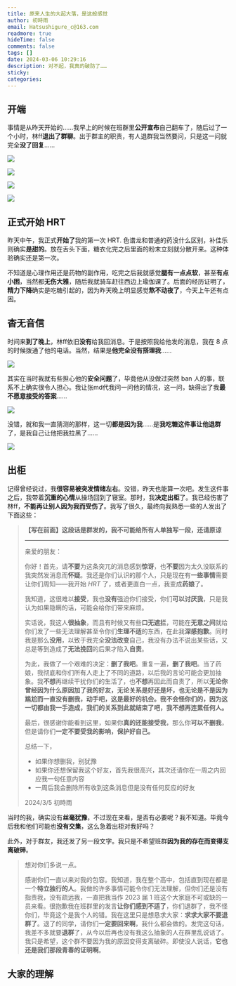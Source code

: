 ```yaml
---
title: 原来人生的大起大落，是这般感觉
author: 初時雨
email: Hatsushigure_c@163.com
readmore: true
hideTime: false
comments: false
tags: []
date: 2024-03-06 10:29:16
description: 对不起，我真的破防了……
sticky:
categories:
---
```


## 开端

事情是从昨天开始的……我早上的时候在班群里**公开宣布**自己翻车了，随后过了一个小时，林ff**退出了群聊**。出于群主的职责，有人退群我当然要问，只是这一问就完全**没了回复**……

![](https://pic.imgdb.cn/item/65e7d9769f345e8d0354ccfd.jpg)

![](https://pic.imgdb.cn/item/65e7d9ab9f345e8d03556ced.jpg)

![](https://pic.imgdb.cn/item/65e7d9f39f345e8d03563f17.jpg)

![](https://pic.imgdb.cn/item/65e7da319f345e8d03573269.jpg)

## 正式开始 HRT

昨天中午，我正式**开始了**我的第一次 HRT. 色谱龙和普通的药没什么区别，补佳乐则确实**是甜的**。放在舌头下面，糖衣化完之后里面的粉末立刻就分散开来。这种体验确实还是第一次。

不知道是心理作用还是药物的副作用，吃完之后我就感觉**腿有一点点软**，甚至**有点小困**，当然都**无伤大雅**，随后我就骑车赶往西边上瑜伽课了。后面的经历证明了，**精力下降**确实是吃糖引起的，因为昨天晚上明显感觉**熬不动夜了**，今天上午还有点困。

## 杳无音信

时间来**到了晚上**，林ff依旧**没有**给我回消息。于是按照我给他发的消息，我在 8 点的时候拨通了他的电话。当然，结果是**他完全没有搭理我**……

![](https://pic.imgdb.cn/item/65e7de8c9f345e8d0365a61a.jpg)

其实在当时我就有些担心他的**安全问题**了，毕竟他从没做过突然 ban 人的事，联系不上确实很令人担心。我让张md代我问一问他的情况，这一问，缺得出了我**最不愿意接受的答案**……

![](https://pic.imgdb.cn/item/65e7ef0c9f345e8d03943e7d.jpg)

没错，就和我一直猜测的那样，这一切**都是因为我**……是**我吃糖这件事让他退群**了，是我自己让他把我拉黑了……

![](https://pic.imgdb.cn/item/65e7efa49f345e8d0396446f.jpg)

## 出柜

记得曾经说过，我**很容易被突发情绪左右**。没错，昨天也能算一次吧。发生这件事之后，我带着**沉重的心情**从操场回到了寝室。那时，我**决定出柜**了。我已经伤害了林ff，**不能再让别人因为我而受伤了**。我写了很久，最终向我熟悉一些的人发出了下面这些：

> **【写在前面】这段话是群发的，我不可能给所有人单独写一段，还请原谅**
>
> ---
> 
> 亲爱的朋友：
>
> 你好！首先，请**不要**为这条突兀的消息感到**惊讶**，也**不要**因为太久没联系的我突然发消息而**怀疑**。我还是你们认识的那个人，只是现在有**一些事情**需要让你们周知——我开始 _HRT_ 了，或者更直白一点，我变成**药娘**了。
>
> 我知道，这很难以**接受**，我也**没有**强迫你们接受，你们**可以讨厌我**，只是我认为如果隐瞒的话，可能会给你们带来麻烦。
>
> 实话说，我这人**很抽象**，而且有时候又有些**口无遮拦**，可能在**无意之间**就给你们发了一些无法理解甚至令你们**生理不适**的东西，在此我**深感抱歉**。同时我是那么**没用**，以致于我完全**没法改变**自己，我没有办法不说出某些话，又总是等到造成了**无法挽回**的后果才陷入**自责**。
>
> 为此，我做了一个艰难的决定：**删了我吧**。重复一遍，**删了我吧**。当了药娘，我彻底和你们所有人走上了不同的道路，以后我的言论可能会更加抽象。我**不想**再继续干扰你们的生活了，也**不想**再因此而自责了，所以**无论你曾经因为什么原因加了我的好友，无论关系是好还是坏，也无论是不是因为尴尬而一直没有删我，动手吧，这是最好的机会。我不会怪你们的，因为这一切都由我一手造成，我们的关系到此就结束了吧，我不想再连累任何人。**
>
> 最后，很感谢你能看到这里，如果你**真的还能接受我**，那么你**可以不删我**，但是请你们**一定不要受我的影响，保护好自己。**
>
> 总结一下，
>
> - 如果你想删我，别犹豫
> - 如果你还想保留我这个好友，首先我很高兴，其次还请你在一周之内回应我一句任意内容
> - 一周后我会删除所有收到这条消息但是没有任何反应的好友
>
> 2024/3/5
> 初時雨

当时的我，确实没有**丝毫犹豫**，不过现在来看，是否有必要呢？我不知道。毕竟今后我和他们可能也**没有交集**，这么急着出柜对我好吗？

此外，对于群友，我还发了另一段文字。我只是不希望班群**因为我的存在而变得支离破碎**。

> 想对你们多说一点。
>
> 感谢你们一直以来对我的包容。我知道，我在整个高中，包括直到现在都是一个**特立独行的人**。我做的许多事情可能令你们无法理解，但你们还是没有指责我，没有疏远我，一直把我当作 2023 届 1 班这个大家庭不可或缺的一员来看。很抱歉我在班群里的发言**让你们感到不适了**，你们退群了，我不怪你们，毕竟这个是我个人的错。我在这里只是想恳求大家：**求求大家不要退群了**。退了的同学，请你们**一定要回来啊**，我什么都会做的。发完这句话，我差不多就要**退群**了，从今以后再也没有我这么抽象的人在群里乱说话了。我只是希望，这个群不要因为我的原因变得支离破碎。即使没人说话，**它也还是我们那段青春的证明啊**。

## 大家的理解

